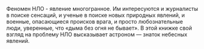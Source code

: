<!--2023-10-01 00:36:44-->
Феномен НЛО - явление многогранное. Им интересуются и журналисты в поиске сенсаций, и ученые в поиске новых природных явлений, и военные, опасающиеся происков врага, и просто любознательные люди, уверенные, что «дыма без огня не бывает». В этой книжке свой взгляд на проблему НЛО высказывает астроном — знаток небесных явлений.